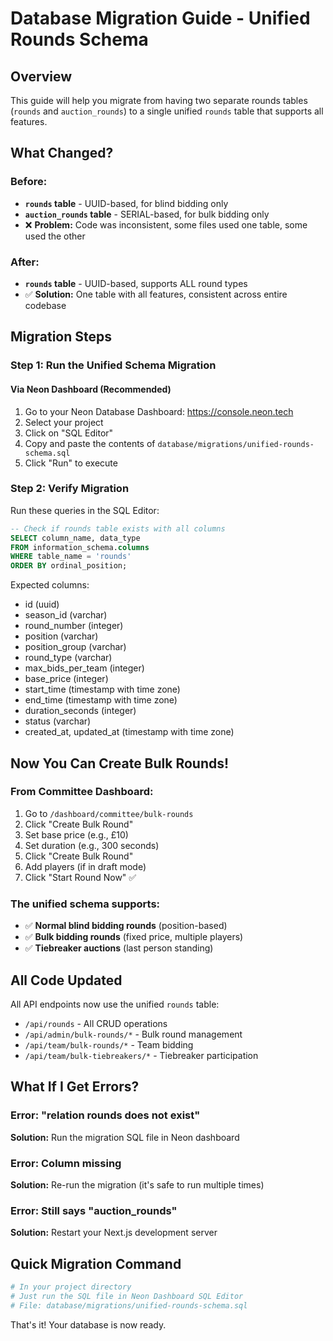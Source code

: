 # Database Migration Guide - Unified Rounds Schema

## Overview
This guide will help you migrate from having two separate rounds tables (`rounds` and `auction_rounds`) to a single unified `rounds` table that supports all features.

## What Changed?

### Before:
- **`rounds` table** - UUID-based, for blind bidding only
- **`auction_rounds` table** - SERIAL-based, for bulk bidding only  
- ❌ **Problem:** Code was inconsistent, some files used one table, some used the other

### After:
- **`rounds` table** - UUID-based, supports ALL round types
- ✅ **Solution:** One table with all features, consistent across entire codebase

## Migration Steps

### Step 1: Run the Unified Schema Migration

#### Via Neon Dashboard (Recommended)
1. Go to your Neon Database Dashboard: https://console.neon.tech
2. Select your project
3. Click on "SQL Editor"
4. Copy and paste the contents of `database/migrations/unified-rounds-schema.sql`
5. Click "Run" to execute

### Step 2: Verify Migration

Run these queries in the SQL Editor:

```sql
-- Check if rounds table exists with all columns
SELECT column_name, data_type 
FROM information_schema.columns 
WHERE table_name = 'rounds'
ORDER BY ordinal_position;
```

Expected columns:
- id (uuid)
- season_id (varchar)
- round_number (integer)
- position (varchar)
- position_group (varchar)
- round_type (varchar) 
- max_bids_per_team (integer)
- base_price (integer)
- start_time (timestamp with time zone)
- end_time (timestamp with time zone)
- duration_seconds (integer)
- status (varchar)
- created_at, updated_at (timestamp with time zone)

## Now You Can Create Bulk Rounds!

### From Committee Dashboard:
1. Go to `/dashboard/committee/bulk-rounds`
2. Click "Create Bulk Round"
3. Set base price (e.g., £10)
4. Set duration (e.g., 300 seconds)
5. Click "Create Bulk Round"
6. Add players (if in draft mode)
7. Click "Start Round Now" ✅

### The unified schema supports:
- ✅ **Normal blind bidding rounds** (position-based)
- ✅ **Bulk bidding rounds** (fixed price, multiple players)
- ✅ **Tiebreaker auctions** (last person standing)

## All Code Updated

All API endpoints now use the unified `rounds` table:
- `/api/rounds` - All CRUD operations
- `/api/admin/bulk-rounds/*` - Bulk round management
- `/api/team/bulk-rounds/*` - Team bidding
- `/api/team/bulk-tiebreakers/*` - Tiebreaker participation

## What If I Get Errors?

### Error: "relation rounds does not exist"
**Solution:** Run the migration SQL file in Neon dashboard

### Error: Column missing
**Solution:** Re-run the migration (it's safe to run multiple times)

### Error: Still says "auction_rounds"
**Solution:** Restart your Next.js development server

## Quick Migration Command

```bash
# In your project directory
# Just run the SQL file in Neon Dashboard SQL Editor
# File: database/migrations/unified-rounds-schema.sql
```

That's it! Your database is now ready.
